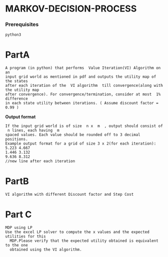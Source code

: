 # MARKOV-DECISION-PROCESS

### Prerequisites
    python3
# PartA
    A program (in python) that performs ​ Value Iteration(VI) Algorithm on an
    input grid world as mentioned in pdf and outputs the utility map of the states
    after each iteration of the ​ VI algorithm ​ till convergence(along with the utility map
    after convergence). For convergence/termination, consider at most ​ 1% difference
    in each state utility between iterations. (​ Assume discount factor = 0.99​ )
**Output format**

    If the input grid world is of size ​ n x ​ m ​ , output should consist of ​ n lines, each having ​ m
    spaced values. Each value should be rounded off to 3 decimal positions.
    Example output format for a grid of size 3 x 2(for each iteration):
    5.223 4.667
    1.446 3.132
    9.636 8.312
    //new line after each iteration


# PartB
    VI algorithm with different Discount factor and Step Cost

# Part C
    MDP using LP
    Use the excel LP solver to compute the x values and the expected utilities for this
      MDP.Please verify that the expected utility obtained is equivalent to the one
      obtained using the VI algorithm.

